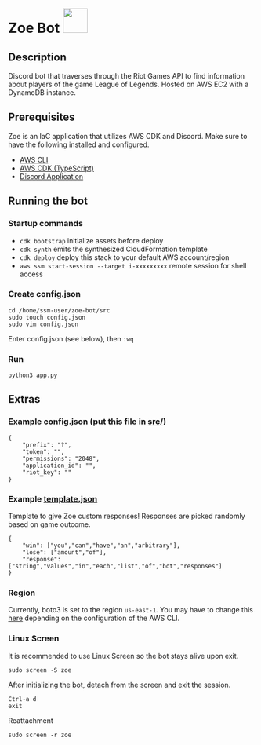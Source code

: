 # Zoe Bot  <img src=favicon.ico width="50" height="50">

## Description

Discord bot that traverses through the Riot Games API to find information about players of the game League of Legends. Hosted on AWS EC2 with a DynamoDB instance.

## Prerequisites

Zoe is an IaC application that utilizes AWS CDK and Discord. Make sure to have the following installed and configured.
 * [AWS CLI](https://docs.aws.amazon.com/cli/latest/userguide/cli-chap-getting-started.html)
 * [AWS CDK (TypeScript)](https://docs.aws.amazon.com/cdk/v2/guide/getting_started.html)
 * [Discord Application](https://discord.com/developers/docs/getting-started)

## Running the bot

### Startup commands

 * `cdk bootstrap`   initialize assets before deploy
 * `cdk synth`       emits the synthesized CloudFormation template
 * `cdk deploy`      deploy this stack to your default AWS account/region
 * `aws ssm start-session --target i-xxxxxxxxx` remote session for shell access

### Create config.json

```
cd /home/ssm-user/zoe-bot/src
sudo touch config.json
sudo vim config.json
```

Enter config.json (see below), then `:wq`

### Run

```
python3 app.py
```

## Extras

### Example config.json (put this file in [src/](src/))

```
{
    "prefix": "?",
    "token": "",
    "permissions": "2048",
    "application_id": "",
    "riot_key": ""
}
```

### Example [template.json](src/template.json)

Template to give Zoe custom responses! Responses are picked randomly based on game outcome.
```
{
    "win": ["you","can","have","an","arbitrary"],
    "lose": ["amount","of"],
    "response": ["string","values","in","each","list","of","bot","responses"]
}
```

### Region

Currently, boto3 is set to the region `us-east-1`. You may have to change this [here](src/db_wrapper.py) depending on the configuration of the AWS CLI.

### Linux Screen

It is recommended to use Linux Screen so the bot stays alive upon exit.
```
sudo screen -S zoe
```

After initializing the bot, detach from the screen and exit the session.
```
Ctrl-a d
exit
```

Reattachment
```
sudo screen -r zoe
```